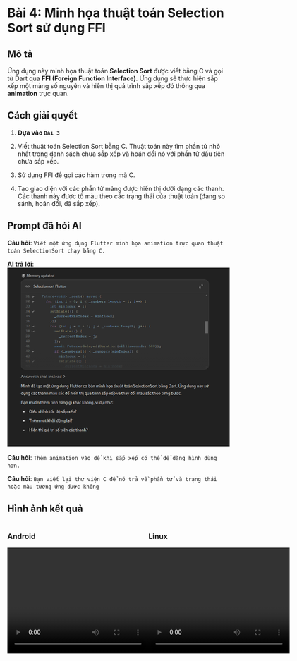 # Bài 4: Minh họa thuật toán Selection Sort sử dụng FFI

## Mô tả

Ứng dụng này minh họa thuật toán **Selection Sort** được viết bằng C và gọi từ Dart qua **FFI (Foreign Function Interface)**. Ứng dụng sẽ thực hiện sắp xếp một mảng số nguyên và hiển thị quá trình sắp xếp đó thông qua **animation** trực quan.

## Cách giải quyết

1. **Dựa vào `Bài 3`**

2. Viết thuật toán Selection Sort bằng C. Thuật toán này tìm phần tử nhỏ nhất trong danh sách chưa sắp xếp và hoán đổi nó với phần tử đầu tiên chưa sắp xếp.

3. Sử dụng FFI để gọi các hàm trong mã C.

4. Tạo giao diện với các phần tử mảng được hiển thị dưới dạng các thanh. Các thanh này được tô màu theo các trạng thái của thuật toán (đang so sánh, hoán đổi, đã sắp xếp).

## Prompt đã hỏi AI

**Câu hỏi**: `Viết một ứng dụng Flutter minh họa animation trực quan thuật toán SelectionSort chạy bằng C.`

**AI trả lời**:
![Câu 1](./assets/c1.png)

**Câu hỏi**: `Thêm animation vào để khi sắp xếp có thể dễ dàng hình dùng hơn.`

**Câu hỏi**: `Bạn viết lại thư viện C để nó trả về phần tử và trạng thái hoặc màu tương ứng được không`

## Hình ảnh kết quả

<div style="display: flex; justify-content: space-between;">
    <div>
        <h3>Android</h3>
        <video width="320" height="240" controls>
        <source src="./assets/selection_sort_m.mp4" type="video/mp4">
        Your browser does not support the video tag.
        </video>
    </div>
    <div>
        <h3>Linux</h3>
        <video width="320" height="240" controls>
        <source src="./assets/selection_sort_l.mp4" type="video/mp4">
        Your browser does not support the video tag.
        </video>
    </div>
</div>
